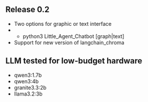 ## Release 0.2
- Two options for graphic or text interface
- - python3 Little_Agent_Chatbot [graph|text]
- Support for new version of langchain_chroma 


## LLM tested for low-budget hardware
- qwen3:1.7b
- qwen3:4b
- granite3.3:2b
- llama3.2:3b

